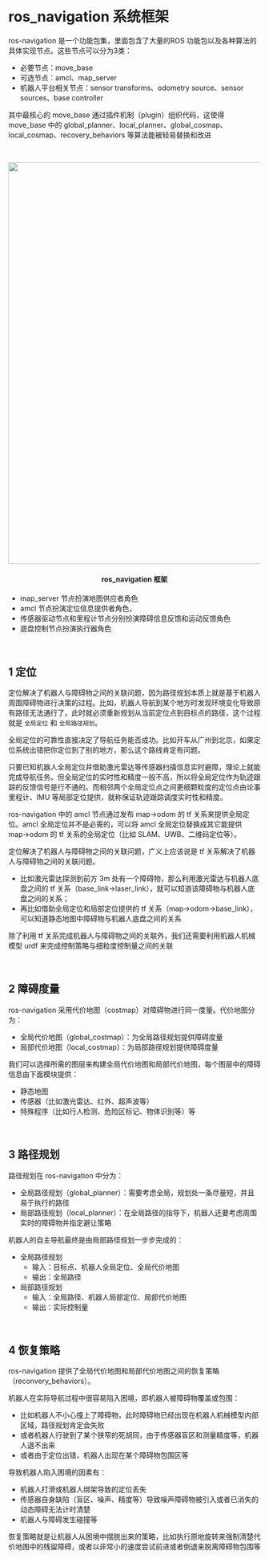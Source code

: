 &emsp;
# ros_navigation 系统框架

ros-navigation 是一个功能包集，里面包含了大量的ROS 功能包以及各种算法的具体实现节点。这些节点可以分为3类：
- 必要节点：move_base
- 可选节点：amcl、map_server
- 机器人平台相关节点：sensor transforms、odometry source、sensor sources、base controller

其中最核心的 move_base 通过插件机制（plugin）组织代码，这使得 move_base 中的 global_planner、local_planner、global_cosmap、local_cosmap、recovery_behaviors 等算法能被轻易替换和改进

&emsp;
<div align="center">
    <image src="./imgs/1.3-1.png" width = 800>
    <h4>ros_navigation 框架</h>
</div>

- map_server 节点扮演地图供应者角色
- amcl 节点扮演定位信息提供者角色，
- 传感器驱动节点和里程计节点分别扮演障碍信息反馈和运动反馈角色
- 底盘控制节点扮演执行器角色

&emsp;
## 1 定位
定位解决了机器人与障碍物之间的关联问题，因为路径规划本质上就是基于机器人周围障碍物进行决策的过程。比如，机器人导航到某个地方时发现环境变化导致原有路径无法通行了，此时就必须重新规划从当前定位点到目标点的路径，这个过程就是 `全局定位` 和 `全局路径规划`。

全局定位的可靠性直接决定了导航任务能否成功。比如开车从广州到北京，如果定位系统出错把你定位到了别的地方，那么这个路线肯定有问题。

只要已知机器人全局定位并借助激光雷达等传感器扫描信息实时避障，理论上就能完成导航任务。但全局定位的实时性和精度一般不高，所以将全局定位作为轨迹跟踪的反馈信号是行不通的。而相邻两个全局定位点之间更细颗粒度的定位点由论事里程计、IMU 等局部定位提供，就称保证轨迹跟踪调度实时性和精度。

ros-navigation 中的 amcl 节点通过发布 map->odom 的 tf 关系来提供全局定位。amcl 全局定位并不是必需的，可以将 amcl 全局定位替换成其它能提供 map->odom 的 tf 关系的全局定位（比如 SLAM、UWB、二维码定位等）。


定位解决了机器人与障碍物之间的关联问题，广义上应该说是 tf 关系解决了机器人与障碍物之间的关联问题。
- 比如激光雷达探测到前方 3m 处有一个障碍物，那么利用激光雷达与机器人底盘之间的 tf 关系（base_link->laser_link），就可以知道该障碍物与机器人底盘之间的关系；
- 再比如借助全局定位和局部定位提供的 tf 关系（map->odom->base_link），可以知道静态地图中障碍物与机器人底盘之间的关系

除了利用 tf 关系完成机器人与障碍物之间的关联外，我们还需要利用机器人机械模型 urdf 来完成控制策略与细粒度控制量之间的关联

&emsp;
## 2 障碍度量
ros-navigation 采用代价地图（costmap）对障碍物进行同一度量。代价地图分为：
- 全局代价地图（global_costmap）：为全局路径规划提供障碍度量
- 局部代价地图（local_costmap）：为局部路径规划提供障碍度量

我们可以选择所需的图层来构建全局代价地图和局部代价地图，每个图层中的障碍信息由下面模块提供：
- 静态地图
- 传感器（比如激光雷达、红外、超声波等）
- 特殊程序（比如行人检测、危险区标记、物体识别等）等

&emsp;
## 3 路径规划
路径规划在 ros-navigation 中分为：
- 全局路径规划（global_planner）：需要考虑全局，规划处一条尽量短，并且易于执行的路径
- 局部路径规划（local_planner）：在全局路径的指导下，机器人还要考虑周围实时的障碍物并指定避让策略

机器人的自主导航最终是由局部路径规划一步步完成的：
- 全局路径规划
    - 输入：目标点、机器人全局定位、全局代价地图
    - 输出：全局路径
- 局部路径规划
    - 输入：全局路径、机器人局部定位、局部代价地图
    - 输出：实际控制量

&emsp;
## 4 恢复策略
ros-navigation 提供了全局代价地图和局部代价地图之间的恢复策略（reconvery_behaviors）。

机器人在实际导航过程中很容易陷入困境，即机器人被障碍物覆盖或包围：
- 比如机器人不小心撞上了障碍物，此时障碍物已经出现在机器人机械模型内部区域，路径规划肯定会失败
- 或者机器人行驶到了某个狭窄的死胡同，由于传感器盲区和测量精度等，机器人退不出来
- 或者由于定位出错，机器人出现在某个障碍物包围区等

导致机器人陷入困境的因素有：
- 机器人打滑或机器人绑架导致的定位丢失
- 传感器自身缺陷（盲区、噪声、精度等）导致噪声障碍物被引入或者已消失的动态障碍无法计时清楚
- 机器人与障碍发生碰撞等

恢复策略就是让机器人从困境中摆脱出来的策略，比如执行原地旋转来强制清楚代价地图中的残留障碍，或者以非常小的速度尝试前进或者倒退来脱离障碍物包围等